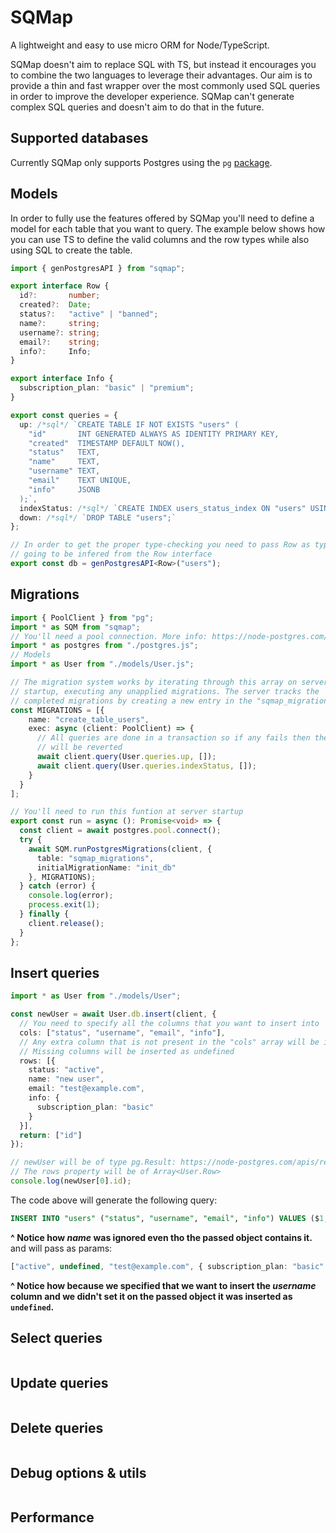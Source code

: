 # SQMap
A lightweight and easy to use micro ORM for Node/TypeScript.

SQMap doesn't aim to replace SQL with TS, but instead it encourages you to combine the two languages to leverage their advantages. Our aim is to provide a thin and fast wrapper over the most commonly used SQL queries in order to improve the developer experience. SQMap can't generate complex SQL queries and doesn't aim to do that in the future.

## Supported databases
Currently SQMap only supports Postgres using the `pg` [package](https://www.npmjs.com/package/pg).

## Models
In order to fully use the features offered by SQMap you'll need to define a model for each table that you want to query. The example below shows how you can use TS to define the valid columns and the row types while also using SQL to create the table.
```ts
import { genPostgresAPI } from "sqmap";

export interface Row {
  id?:       number;
  created?:  Date;
  status?:   "active" | "banned";
  name?:     string;
  username?: string;
  email?:    string;
  info?:     Info;
}

export interface Info {
  subscription_plan: "basic" | "premium";
}

export const queries = {
  up: /*sql*/ `CREATE TABLE IF NOT EXISTS "users" (
    "id"       INT GENERATED ALWAYS AS IDENTITY PRIMARY KEY,
    "created"  TIMESTAMP DEFAULT NOW(),
    "status"   TEXT,
    "name"     TEXT,
    "username" TEXT,
    "email"    TEXT UNIQUE,
    "info"     JSONB
  );`,
  indexStatus: /*sql*/ `CREATE INDEX users_status_index ON "users" USING HASH ("status");`,
  down: /*sql*/ `DROP TABLE "users";`
};

// In order to get the proper type-checking you need to pass Row as type parameter. The columns are
// going to be infered from the Row interface
export const db = genPostgresAPI<Row>("users");
```

## Migrations
```ts
import { PoolClient } from "pg";
import * as SQM from "sqmap";
// You'll need a pool connection. More info: https://node-postgres.com/apis/pool
import * as postgres from "./postgres.js";
// Models
import * as User from "./models/User.js";

// The migration system works by iterating through this array on server
// startup, executing any unapplied migrations. The server tracks the
// completed migrations by creating a new entry in the "sqmap_migrations" table.
const MIGRATIONS = [{
    name: "create_table_users",
    exec: async (client: PoolClient) => {
      // All queries are done in a transaction so if any fails then the migration
      // will be reverted
      await client.query(User.queries.up, []);
      await client.query(User.queries.indexStatus, []);
    }
  }
];

// You'll need to run this funtion at server startup
export const run = async (): Promise<void> => {
  const client = await postgres.pool.connect();
  try {
    await SQM.runPostgresMigrations(client, {
      table: "sqmap_migrations",
      initialMigrationName: "init_db"
    }, MIGRATIONS);
  } catch (error) {
    console.log(error);
    process.exit(1);
  } finally {
    client.release();
  }
};
```


## Insert queries
```ts
import * as User from "./models/User";

const newUser = await User.db.insert(client, {
  // You need to specify all the columns that you want to insert into
  cols: ["status", "username", "email", "info"],
  // Any extra column that is not present in the "cols" array will be ignored
  // Missing columns will be inserted as undefined
  rows: [{
    status: "active",
    name: "new user",
    email: "test@example.com",
    info: {
      subscription_plan: "basic"
    }
  }],
  return: ["id"]
});

// newUser will be of type pg.Result: https://node-postgres.com/apis/result
// The rows property will be of Array<User.Row>
console.log(newUser[0].id);
```
The code above will generate the following query:
```sql
INSERT INTO "users" ("status", "username", "email", "info") VALUES ($1, $2, $3, $4) RETURNING "id";
```
**^ Notice how _name_ was ignored even tho the passed object contains it.**
and will pass as params:
```ts
["active", undefined, "test@example.com", { subscription_plan: "basic" }]
```
**^ Notice how because we specified that we want to insert the _username_ column and we didn't set it on the passed object it was inserted as `undefined`.**

## Select queries
```ts
```

## Update queries
```ts
```

## Delete queries
```ts
```

## Debug options & utils
```ts
```

## Performance